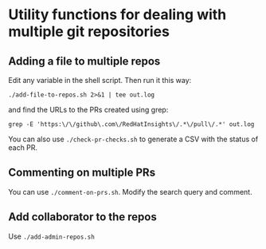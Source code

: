 # Utility functions for dealing with multiple git repositories

## Adding a file to multiple repos

Edit any variable in the shell script. Then run it this way:

```shell
./add-file-to-repos.sh 2>&1 | tee out.log
```

and find the URLs to the PRs created using grep:

```shell
grep -E 'https:\/\/github\.com\/RedHatInsights\/.*\/pull\/.*' out.log
```

You can also use `./check-pr-checks.sh` to generate a CSV with the status of each PR.

## Commenting on multiple PRs

You can use `./comment-on-prs.sh`. Modify the search query and comment.

## Add collaborator to the repos

Use `./add-admin-repos.sh`